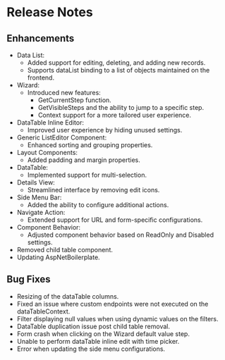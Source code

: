 # Release Notes
## Enhancements
- Data List:
   - Added support for editing, deleting, and adding new records.
   - Supports dataList binding to a list of objects maintained on the frontend.
- Wizard:
   - Introduced new features:
       - GetCurrentStep function.
       - GetVisibleSteps and the ability to jump to a specific step.
       - Context support for a more tailored user experience.
- DataTable Inline Editor:
   - Improved user experience by hiding unused settings.
- Generic ListEditor Component:
   - Enhanced sorting and grouping properties.
- Layout Components:
  - Added padding and margin properties.
- DataTable:
   - Implemented support for multi-selection.
- Details View:
   - Streamlined interface by removing edit icons.
- Side Menu Bar:
   - Added the ability to configure additional actions.
- Navigate Action:
   - Extended support for URL and form-specific configurations.
- Component Behavior:
   - Adjusted component behavior based on ReadOnly and Disabled settings.
- Removed child table component.
- Updating AspNetBoilerplate.
## Bug Fixes
- Resizing of the dataTable columns.
- Fixed an issue where custom endpoints were not executed on the dataTableContext.
- Filter displaying null values when using dynamic values on the filters.
- DataTable duplication issue post child table removal.
- Form crash when clicking on the Wizard default value step.
- Unable to perform dataTable inline edit with time picker.
- Error when updating the side menu configurations.
